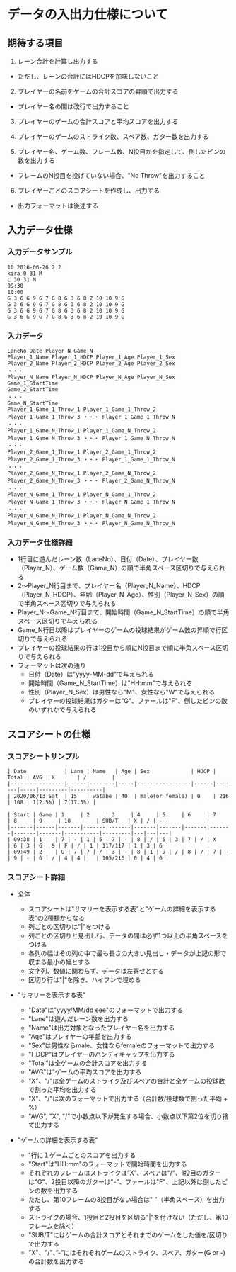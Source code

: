 # データの入出力仕様について

## 期待する項目

1. レーン合計を計算し出力する
  - ただし、レーンの合計にはHDCPを加味しないこと

2. プレイヤーの名前をゲームの合計スコアの昇順で出力する
  - プレイヤー名の間は改行で出力すること

3. プレイヤーのゲームの合計スコアと平均スコアを出力する

4. プレイヤーのゲームのストライク数、スペア数、ガター数を出力する

5. プレイヤー名、ゲーム数、フレーム数、N投目かを指定して、倒したピンの数を出力する
  - フレームのN投目を投げていない場合、"No Throw"を出力すること

6. プレイヤーごとのスコアシートを作成し、出力する
  - 出力フォーマットは後述する


## 入力データ仕様

### 入力データサンプル
```
10 2016-06-26 2 2
kira 0 31 M
L 30 31 M
09:30
10:00
G 3 6 G 9 G 7 G 8 G 3 6 8 2 10 10 9 G
G 3 6 G 9 G 7 G 8 G 3 6 8 2 10 10 9 G
G 3 6 G 9 G 7 G 8 G 3 6 8 2 10 10 9 G
G 3 6 G 9 G 7 G 8 G 3 6 8 2 10 10 9 G
```

### 入力データ
```
LaneNo Date Player_N Game_N
Player_1_Name Player_1_HDCP Player_1_Age Player_1_Sex
Player_2_Name Player_2_HDCP Player_2_Age Player_2_Sex
・・・
Player_N_Name Player_N_HDCP Player_N_Age Player_N_Sex
Game_1_StartTime
Game_2_StartTime
・・・
Game_N_StartTime
Player_1_Game_1_Throw_1 Player_1_Game_1_Throw_2 Player_1_Game_1_Throw_3 ・・・ Player_1_Game_1_Throw_N
・・・
Player_1_Game_N_Throw_1 Player_1_Game_N_Throw_2 Player_1_Game_N_Throw_3 ・・・ Player_1_Game_N_Throw_N
・・・
Player_2_Game_1_Throw_1 Player_2_Game_1_Throw_2 Player_2_Game_1_Throw_3 ・・・ Player_1_Game_1_Throw_N
・・・
Player_2_Game_N_Throw_1 Player_2_Game_N_Throw_2 Player_2_Game_N_Throw_3 ・・・ Player_2_Game_N_Throw_N
・・・
Player_N_Game_1_Throw_1 Player_N_Game_1_Throw_2 Player_N_Game_1_Throw_3 ・・・ Player_N_Game_1_Throw_N
・・・
Player_N_Game_N_Throw_1 Player_N_Game_N_Throw_2 Player_N_Game_N_Throw_3 ・・・ Player_N_Game_N_Throw_N
```

### 入力データ仕様詳細
- 1行目に遊んだレーン数（LaneNo）、日付（Date）、プレイヤー数（Player_N）、ゲーム数（Game_N）の順で半角スペース区切りで与えられる
- 2〜Player_N行目まで、プレイヤー名（Player_N_Name）、HDCP（Player_N_HDCP）、年齢（Player_N_Age）、性別（Player_N_Sex）の順で半角スペース区切りで与えられる
- Player_N〜Game_N行目まで、開始時間（Game_N_StartTime）の順で半角スペース区切りで与えられる
- Game_N行目以降はプレイヤーのゲームの投球結果がゲーム数の昇順で行区切りで与えられる
- プレイヤーの投球結果の行は1投目から順にN投目まで順に半角スペース区切りで与えられる
- フォーマットは次の通り
  - 日付（Date）は"yyyy-MM-dd"で与えられる
  - 開始時間（Game_N_StartTime）は"HH:mm"で与えられる
  - 性別（Player_N_Sex）は男性なら"M"、女性なら"W"で与えられる
  - プレイヤーの投球結果はガターは"G"、ファールは"F"、倒したピンの数のいずれかで与えられる


## スコアシートの仕様

### スコアシートサンプル
```
| Date            | Lane | Name   | Age | Sex             | HDCP | Total | AVG | X       | /        |
|-----------------|------|--------|-----|-----------------|------|-------|-----|---------|----------|
| 2020/06/13 Sat  | 15   | watabe | 40  | male(or female) | 0    | 216   | 108 | 1(2.5%) | 7(17.5%) |

| Start | Game | 1     | 2     | 3     | 4     | 5     | 6     | 7     | 8     | 9     | 10        | SUB/T   | X | / | - |
|-------|------|-------|-------|-------|-------|-------|-------|-------|-------|-------|-----------|---------|---|---|---|
| 09:38 | 1    | 7 | - | 1 | 5 | 7 | - | 8 | / | 5 | 3 | 7 | / | X     | 6 | 3 | G | 9 | F | / | 1 | 117/117 | 1 | 3 | 6 |
| 09:49 | 2    | G | 7 | 7 | / | 3 | - | 8 | 1 | 9 | / | 8 | / | 7 | - | 9 | - | 6 | / | 4 | 4 |   | 105/216 | 0 | 4 | 6 |

```

### スコアシート詳細

- 全体
  - スコアシートは"サマリーを表示する表"と"ゲームの詳細を表示する表"の2種類からなる
  - 列ごとの区切りは"|"をつける
  - 列ごとの区切りと見出し行、データの間は必ず1つ以上の半角スペースをつける
  - 各列の幅はその列の中で最も長さの大きい見出し・データが上記の形で収まる最小の幅とする
  - 文字列、数値に関わらず、データは左寄せとする
  - 区切り行は"|"を除き、ハイフンで埋める

- "サマリーを表示する表"
  - "Date"は"yyyy/MM/dd eee"のフォーマットで出力する
  - "Lane"は遊んだレーン数を出力する
  - "Name"は出力対象となったプレイヤー名を出力する
  - "Age"はプレイヤーの年齢を出力する
  - "Sex"は男性ならmale、女性ならfemaleのフォーマットで出力する
  - "HDCP"はプレイヤーのハンディキャップを出力する
  - "Total"は全ゲームの合計スコアを出力する
  - "AVG"は1ゲームの平均スコアを出力する
  - "X"、"/"は全ゲームのストライク及びスペアの合計と全ゲームの投球数で割った平均を出力する
  - "X"、"/"は次のフォーマットで出力する（合計数/投球数で割った平均 + %）
  - "AVG", "X", "/"で小数点以下が発生する場合、小数点以下第2位を切り捨て出力する

- "ゲームの詳細を表示する表"
  - 1行に１ゲームごとのスコアを出力する
  - "Start"は"HH:mm"のフォーマットで開始時間を出力する
  - それぞれのフレームはストライクは”X”、スペアは"/"、1投目のガターは"G"、2投目以降のガターは"-"、ファールは"F"、上記以外は倒したピンの数を出力する
  - ただし、第10フレームの3投目がない場合は" "（半角スペース）を出力する
  - ストライクの場合、1投目と2投目を区切る"|"を付けない（ただし、第10フレームを除く）
  - "SUB/T"にはゲームの合計スコアとそれまでのゲームをした値を/区切りで出力する
  - "X"、"/"、”-”にはそれぞれゲームのストライク、スペア、ガター(G or -)の合計数を出力する


